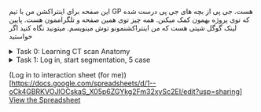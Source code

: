 این صفحه برای اینتراکشن من با تیم GP هست. جی پی از بچه های جی پی درست شده که توی پروژه بهمون کمک میکنن. همه چیز توی همین صفحه و تلگراممون هست. پایین لینک گوگل شیتی هست که من اینتراکشنمونو توش مینویسم. میتونید نگاه کنید اگر خواستید

<details>
<summary>Task 0: Learning CT scan Anatomy </summary>
<details>
<summary> Content </summary>
این کانتنت هایی هست که باید ببینیم 
  
https://www.youtube.com/watch?v=Nnr4ZB8e4nc&t=78s  (60min)

https://www.youtube.com/watch?v=ytOLnjWCt1Y (10 min)

https://www.youtube.com/watch?v=IXQPN-Un7OI  (13 min)

https://www.youtube.com/watch?v=VnpqylFYtqI  (25 min)

https://www.youtube.com/watch?v=lUJnciH8Blo  (10 min)

این هم وب پیج هایی هست که رفرنس هستن:

https://radiologyassistant.nl/more/ct-protocols/ct-contrast-injection-and-protocols#basics-of-contrast-enhancement-phases-of-enhancement 

https://litfl.com/abdominal-ct-phases/

https://radiologykey.com/abdominal-ct/

یک نمونه های خیلی خوب از آناتومی سگمنت شده هستن که چشمتون آشنا بشه

https://www.casestacks.com/medical-school/radiographic-anatomy/abdomen/

https://radiopaedia.org/cases/how-to-read-a-ct-of-the-abdomen-and-pelvis
</details>

<details>
<summary> Interaction </summary>
Sara🔵
Atra🟤
Elham🔵
Mahshad🟤
Azin🟤
Beni⚪️
</details>


</details>


<details>
<summary>Task 1: Log in, start segmentation, 5 case </summary>
<details>
<summary> Content </summary>
برای همگی یوزر و پسور رو فرستادم ، این هم آدرس سرور هست

لطفا این صفحه رو اول بخونید 
https://github.com/Sdamirsa/PanCanAID/blob/main/For%20Team/Login.MD
و بعد توی آدرس سرور با یوزر نیم و پسوردتون لاگ این کنید. وقتی لاگ این کردید باید پروژه ای به نام PanCanAID_4GP ببینید. 

برای راهنمای سگمنتیشن و استفاده از وبسایت هم لطفا این فیلم رو ببینید:
https://www.youtube.com/watch?v=Qp1ydXVGoJc

لطفا با من توی این مسیر کلا اینتراکت کنید. من همه تسک هاتون و قرارموون رو اینجا برای خودم مینویسم:

https://github.com/Sdamirsa/PanCanAID/blob/main/For%20Team/ForPanCanAID_GP_Team.md

تسک این هفته خیلی سنگین نیست (کل ارگان ها رو نمیگذارم ، 3 هفته اول میایم قسمت قسمت انجام میدیم که راحت تر باشه ، ولی بعد 3 هفته استارت جدی تر میزنیم).

این هفته کارتون اینه که لطف کنید و لاگ این کنید و 5 کیس رو سگمنت کنید:
 پانکراس
دئودنوم
 superior mesantric vein و  splenic vein و portal vein 
aorta, common hepatic artery, splenic artery

</details>


</details>




(Log in to interaction sheet (for me))[https://docs.google.com/spreadsheets/d/1--oCk4GBRKVOJlOCskaS_X05p6ZGYkg2Fm32xySc2EI/edit?usp=sharing]
[View the Spreadsheet](https://docs.google.com/spreadsheets/d/e/2PACX-1vRAPQ_cx4LfZlZ22N7JIzTWrOFUT3nJFB-ltXkAYAOZh8SgpTSPQPHg5fAFRPU1nExRsvAFVhHNqaq9/pubhtml?gid=0&single=true&widget=true&headers=false)

